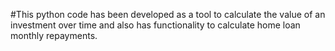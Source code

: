 #This python code has been developed as a tool to calculate the value of an investment over time and also has functionality to calculate home loan monthly repayments.
